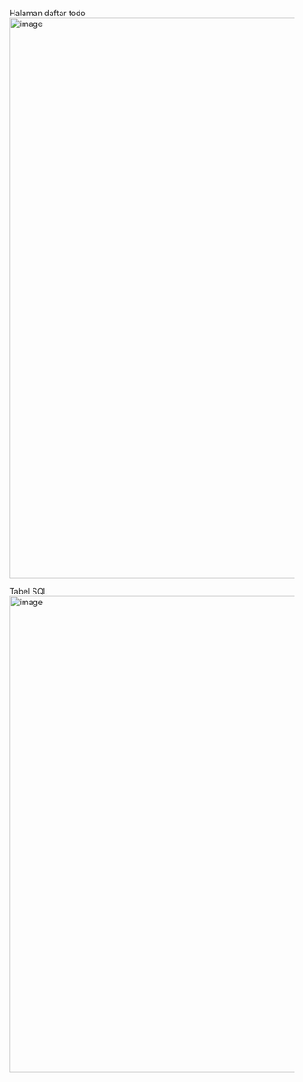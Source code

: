 Halaman daftar todo
<img width="1911" height="990" alt="image" src="https://github.com/user-attachments/assets/a84a194e-ad99-4bde-a4fc-d0a33d947746" />

Tabel SQL
<img width="1915" height="841" alt="image" src="https://github.com/user-attachments/assets/e6447a2f-c88d-466b-804a-a9401474c71c" />
